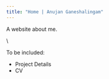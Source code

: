 ```yaml
---
title: "Home | Anujan Ganeshalingam"
---
```


A website about me. 

\

To be included:
  - Project Details
  - CV
